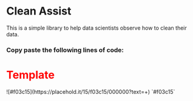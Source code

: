 # Clean Assist

This is a simple library to help data scientists observe how to clean their data.

### Copy paste the following lines of code:

<!DOCTYPE html>
<html>
<head>
	<meta charset="utf-8"/>
</head>
<body>
<h1 style="color:red">Template</h1>
	![#f03c15](https://placehold.it/15/f03c15/000000?text=+) `#f03c15`

</body>
</html>
